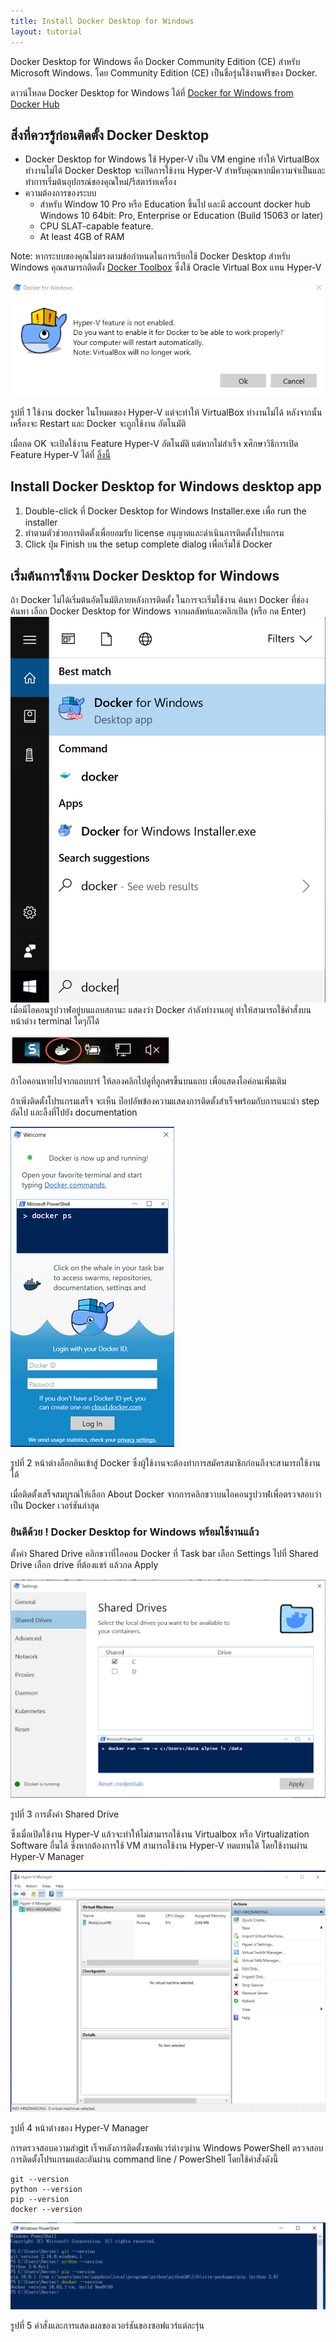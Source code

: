 ```yaml
---
title: Install Docker Desktop for Windows
layout: tutorial
---
```


Docker Desktop for Windows คือ Docker Community Edition (CE) สำหรับ Microsoft Windows. โดย Community Edition (CE) เป็นชื่อรุ่นใช้งานฟรีของ Docker.

ดาวน์โหลด Docker Desktop for Windows ได้ที่ [Docker for Windows from Docker Hub](https://hub.docker.com/editions/community/docker-ce-desktop-windows)

## สิ่งที่ควรรู้ก่อนติดตั้ง Docker Desktop

- Docker Desktop for Windows ใช้ Hyper-V เป็น VM engine ทำให้ VirtualBox ทำงานไม่ได้ Docker Desktop จะเปิดการใช้งาน Hyper-V สำหรับคุณหากมีความจำเป็นและทำการเริ่มต้นอุปกรณ์ของคุณใหม่/รีสตาร์ทเครื่อง
- ความต้องการของระบบ
  - สำหรับ Window 10 Pro หรือ Education ขึ้นไป และมี account docker hub
    Windows 10 64bit: Pro, Enterprise or Education (Build 15063 or later)
  - CPU SLAT-capable feature.
  - At least 4GB of RAM

Note: หากระบบของคุณไม่ตรงตามข้อกำหนดในการเรียกใช้ Docker Desktop สำหรับ Windows คุณสามารถติดตั้ง [Docker Toolbox]() ซึ่งใช้ Oracle Virtual Box แทน Hyper-V

![docker-enable-hyper-v](/assets/docker-enable-hyper-v.png)

รูปที่ 1 ใช้งาน docker ในโหมดของ Hyper-V แต่จะทำให้ VirtualBox ทำงานไม่ได้ หลังจากนั้นเครื่องจะ Restart และ Docker จะถูกใช้งาน อัตโนมัติ

เมื่อกด OK จะเปิดใช้งาน Feature Hyper-V อัตโนมัติ แต่หากไม่สำเร็จ  xศึกษาวิธีการเปิด Feature Hyper-V ได้ที่ [ลิ้งนี้](https://docs.microsoft.com/en-us/virtualization/hyper-v-on-windows/quick-start/enable-hyper-v)

## Install Docker Desktop for Windows desktop app

1. Double-click ที่ Docker Desktop for Windows Installer.exe เพื่อ run the installer
2. ทำตามตัวช่วยการติดตั้งเพื่อยอมรับ license อนุญาตและดำเนินการติดตั้งโปรแกรม
3. Click ปุ่ม Finish บน the setup complete dialog เพื่อเริ่มใช้ Docker

## เริ่มต้นการใช้งาน Docker Desktop for Windows

ถ้า Docker ไม่ได้เริ่มต้นอัตโนมัติภายหลังการติดตั้ง ในการจะเริ่มใช้งาน ค้นหา Docker ที่ช่องค้นหา เลือก Docker Desktop for Windows จากผลลัพท์และคลิกเปิด (หรือ กด Enter)
![docker-app-search](/assets/docker-app-search.png)
เมื่อมีไอคอนรูปวาฬอยู่บนแถบสถานะ แสดงว่า Docker กำลังทำงานอยู่ ทำให้สามารถใช้คำสั่งบนหน้าต่าง terminal ใดๆก็ได้

![whale-icon-systray](/assets/whale-icon-systray.png)

 ถ้าไอคอนหายไปจากแถบบาร์ ให้ลองคลิกไปดูที่ลูกศรขึ้นบนแถบ เพื่อแสดงไอค่อนเพิ่มเติม

ถ้าเพิ่งติดตั้งโปรแกรมเสร็จ จะเห็น ป๊อปอัพข้องความแสดงการติดตั้งสำเร็จพร้อมกับการแนะนำ step ถัดไป และลิ้งที่ไปยัง documentation

![dockerdesktop](/assets/dockerdesktop.png)

รูปที่ 2 หน้าต่างล็อกอินเข้าสู่ Docker ซึ่งผู้ใช้งานจะต้องทำการสมัครสมาชิกก่อนถึงจะสามารถใช้งานได้

เมื่อติดตั้งเสร็จสมบูรณ์ให้เลือก About Docker จากการคลิกขวาบนไอคอนรูปวาฬเพื่อตรวจสอบว่าเป็น Docker เวอร์ชันล่าสุด

### ยินดีด้วย ! Docker Desktop for Windows พร้อมใช้งานแล้ว



ตั้งค่า Shared Drive คลิกขวาที่ไอคอน Docker ที่ Task bar เลือก Settings ไปที่ Shared Drive เลือก drive ที่ต้องแชร์ แล้วกด Apply

![diveCD](/assets/diveCD.png)

รูปที่ 3 การตั้งค่า Shared Drive

ซึ่งเมื่อเปิดใช้งาน Hyper-V แล้วจะทำให้ไม่สามารถใช้งาน Virtualbox หรือ Virtualization Software อื่นได้ ซึ่งหากต้องการใช้ VM สามารถใช้งาน Hyper-V ทดแทนได้ โดยใช้งานผ่าน Hyper-V Manager

![HyperV](/assets/HyperV.png)

รูปที่ 4 หน้าต่างของ Hyper-V Manager

การตรวจสอบความสำgit เร็จหลังการติดตั้งซอฟแวร์ต่างๆผ่าน Windows PowerShell
ตรวจสอบ การติดตั้งโปรแกรมแต่ละอันผ่าน command line / PowerShell โดยใช้คำสั่งดังนี้

```
git --version
python --version
pip --version
docker --version
```

![powershell-check](/assets/powershell-check.png)

รูปที่ 5 คำสั่งและการแสดงผลของเวอร์ชันของซอฟแวร์แต่ละรุ่น
